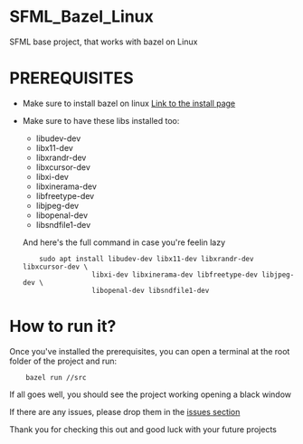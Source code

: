 # SFML_Bazel_Linux
SFML base project, that works with bazel on Linux


# PREREQUISITES
- Make sure to install bazel on linux [Link to the install page](https://bazel.build/install)

- Make sure to have these libs installed too:
    - libudev-dev
    - libx11-dev
    - libxrandr-dev
    - libxcursor-dev
    - libxi-dev
    - libxinerama-dev
    - libfreetype-dev
    - libjpeg-dev
    - libopenal-dev
    - libsndfile1-dev

    And here's the full command in case you're feelin lazy
    ```
        sudo apt install libudev-dev libx11-dev libxrandr-dev libxcursor-dev \
                     libxi-dev libxinerama-dev libfreetype-dev libjpeg-dev \
                     libopenal-dev libsndfile1-dev
    ```

# How to run it?
Once you've installed the prerequisites, you can open a terminal at the root folder of the project and run:
```
    bazel run //src

```

If all goes well, you should see the project working opening a black window

If there are any issues, please drop them in the [issues section](https://github.com/SpikyPhrog/SFML_Bazel_Linux/issues)

Thank you for checking this out and good luck with your future projects
